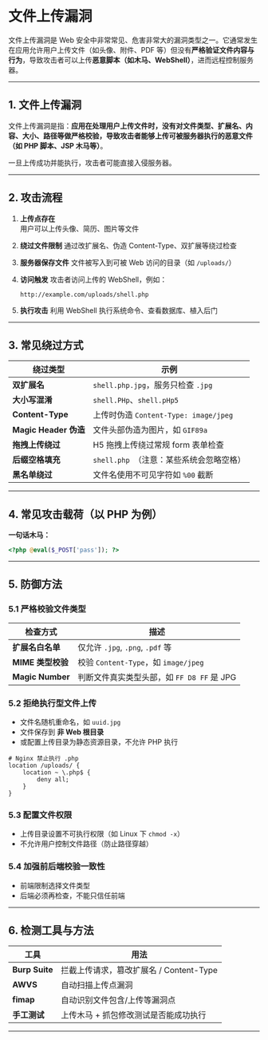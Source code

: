 # 文件上传漏洞

文件上传漏洞是 Web 安全中非常常见、危害非常大的漏洞类型之一。它通常发生在应用允许用户上传文件（如头像、附件、PDF 等）但没有**严格验证文件内容与行为**，导致攻击者可以上传**恶意脚本（如木马、WebShell）**，进而远程控制服务器。

---

## 1. 文件上传漏洞

文件上传漏洞是指：**应用在处理用户上传文件时，没有对文件类型、扩展名、内容、大小、路径等做严格校验，导致攻击者能够上传可被服务器执行的恶意文件（如 PHP 脚本、JSP 木马等）**。

一旦上传成功并能执行，攻击者可能直接入侵服务器。

---

## 2. 攻击流程

1. **上传点存在**  
   用户可以上传头像、简历、图片等文件

2. **绕过文件限制**
   通过改扩展名、伪造 Content-Type、双扩展等绕过检查

3. **服务器保存文件**
   文件被写入到可被 Web 访问的目录（如 `/uploads/`）

4. **访问触发**
   攻击者访问上传的 WebShell，例如：
   ```
   http://example.com/uploads/shell.php
   ```

5. **执行攻击**
   利用 WebShell 执行系统命令、查看数据库、植入后门

---

## 3. 常见绕过方式

| 绕过类型       | 示例                                         |
|----------------|----------------------------------------------|
| **双扩展名**    | `shell.php.jpg`，服务只检查 `.jpg`           |
| **大小写混淆**  | `shell.PHp`、`shell.pHp5`                    |
| **Content-Type** | 上传时伪造 `Content-Type: image/jpeg`       |
| **Magic Header 伪造** | 文件头部伪造为图片，如 `GIF89a`       |
| **拖拽上传绕过** | H5 拖拽上传绕过常规 form 表单检查            |
| **后缀空格填充** | `shell.php `（注意：某些系统会忽略空格）     |
| **黑名单绕过**  | 文件名使用不可见字符如 `%00` 截断            |

---

## 4. 常见攻击载荷（以 PHP 为例）

**一句话木马：**

```php
<?php @eval($_POST['pass']); ?>
```

---



## 5. 防御方法

### 5.1 严格校验文件类型

| 检查方式 | 描述 |
|----------|------|
| **扩展名白名单** | 仅允许 `.jpg`, `.png`, `.pdf` 等 |
| **MIME 类型校验** | 校验 `Content-Type`，如 `image/jpeg` |
| **Magic Number** | 判断文件真实类型头部，如 `FF D8 FF` 是 JPG |

### 5.2 拒绝执行型文件上传

- 文件名随机重命名，如 `uuid.jpg`
- 文件保存到 **非 Web 根目录**
- 或配置上传目录为静态资源目录，不允许 PHP 执行

```nginx
# Nginx 禁止执行 .php
location /uploads/ {
    location ~ \.php$ {
        deny all;
    }
}
```

### 5.3 配置文件权限

- 上传目录设置不可执行权限（如 Linux 下 `chmod -x`）
- 不允许用户控制文件路径（防止路径穿越）

### 5.4 加强前后端校验一致性

- 前端限制选择文件类型
- 后端必须再检查，不能只信任前端

---

## 6. 检测工具与方法

| 工具 | 用法 |
|------|------|
| **Burp Suite** | 拦截上传请求，篡改扩展名 / Content-Type |
| **AWVS** | 自动扫描上传点漏洞 |
| **fimap** | 自动识别文件包含/上传等漏洞点 |
| **手工测试** | 上传木马 + 抓包修改测试是否能成功执行 |

---



